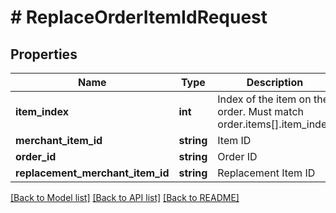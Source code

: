 # # ReplaceOrderItemIdRequest

## Properties

Name | Type | Description | Notes
------------ | ------------- | ------------- | -------------
**item_index** | **int** | Index of the item on the order.  Must match order.items[].item_index | [optional]
**merchant_item_id** | **string** | Item ID | [optional]
**order_id** | **string** | Order ID | [optional]
**replacement_merchant_item_id** | **string** | Replacement Item ID | [optional]

[[Back to Model list]](../../README.md#models) [[Back to API list]](../../README.md#endpoints) [[Back to README]](../../README.md)
